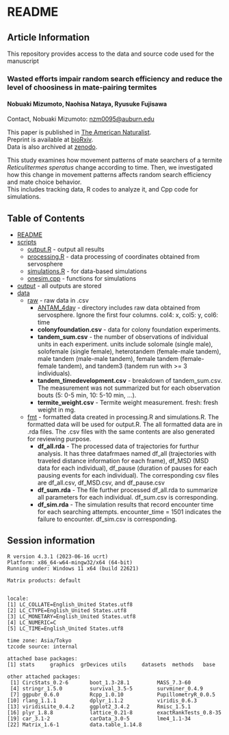 # README
## Article Information
This repository provides access to the data and source code used for the manuscript    
### **Wasted efforts impair random search efficiency and reduce the level of choosiness in mate-pairing termites**    
#### Nobuaki Mizumoto, Naohisa Nataya, Ryusuke Fujisawa  
Contact, Nobuaki Mizumoto: nzm0095@auburn.edu

This paper is published in [The American Naturalist](https://doi.org/10.1086/732877).  
Preprint is available at [bioRxiv](http://img.shields.io/badge/DOI-10.1101/2024.02.01.578198.svg).  
Data is also archived at [zenodo](https://zenodo.org/records/13324360).

This study examines how movement patterns of mate searchers of a termite _Reticulitermes speratus_ change according to time. Then, we investigated how this change in movement patterns affects random search efficiency and mate choice behavior.  
This includes tracking data, R codes to analyze it, and Cpp code for simulations.  

## Table of Contents
* [README](./README.md)
* [scripts](./analysis/scripts)
  * [output.R](./analysis/scripts/output.R) - output all results
  * [processing.R](./analysis/scripts/processing.R) - data processing of coordinates obtained from servosphere
  * [simulations.R](./analysis/scripts/simulations.R) - for data-based simulations
  * [onesim.cpp](./analysis/scripts/onesim.cpp) - functions for simulations
* [output](./analysis/output) - all outputs are stored
* [data](./analysis/data)
  * [raw](./analysis/data/raw) - raw data in .csv
    * [ANTAM_4day](./analysis/data/raw/ANTAM_4day) - directory includes raw data obtained from servosphere. Ignore the first four columns. col4: x, col5: y, col6: time
    * **colonyfoundation.csv** - data for colony foundation experiments.
    * **tandem_sum.csv** - the number of observations of individual units in each experiment. units include solomale (single male), solofemale (single female), heterotandem (female-male tandem), male tandem (male-male tandem), female tandem (female-female tandem), and tandem3 (tandem run with >= 3 individuals).
    * **tandem_timedevelopment.csv** - breakdown of tandem_sum.csv. The measurement was not summarized but for each observation bouts (5: 0-5 min, 10: 5-10 min, ...).
    * **termite_weight.csv** - Termite weight measurement. fresh: fresh weight in mg.
  * [fmt](./analysis/data/fmt) - formatted data created in processing.R and simulations.R. The formatted data will be used for output.R. The all formatted data are in .rda files. The .csv files with the same contents are also generated for reviewing purpose.
    * **df_all.rda** - The processed data of trajectories for furthur analysis. It has three datafrmaes named df_all (trajectories with traveled distance information for each frame), df_MSD (MSD data for each individual), df_pause (duration of pauses for each pausing events for each individual). The corresponding csv files are df_all.csv, df_MSD.csv, and df_pause.csv
    * **df_sum.rda** - The file further processed df_all.rda to summarize all parameters for each individual. df_sum.csv is corresponding. 
    * **df_sim.rda** - The simulation results that record encounter time for each searching attempts. encounter_time = 1501 indicates the failure to encounter. df_sim.csv is corresponding. 
    
    

## Session information
```
R version 4.3.1 (2023-06-16 ucrt)
Platform: x86_64-w64-mingw32/x64 (64-bit)
Running under: Windows 11 x64 (build 22621)

Matrix products: default


locale:
[1] LC_COLLATE=English_United States.utf8 
[2] LC_CTYPE=English_United States.utf8   
[3] LC_MONETARY=English_United States.utf8
[4] LC_NUMERIC=C                          
[5] LC_TIME=English_United States.utf8    

time zone: Asia/Tokyo
tzcode source: internal

attached base packages:
[1] stats     graphics  grDevices utils     datasets  methods   base     

other attached packages:
 [1] CircStats_0.2-6       boot_1.3-28.1         MASS_7.3-60          
 [4] stringr_1.5.0         survival_3.5-5        survminer_0.4.9      
 [7] ggpubr_0.6.0          Rcpp_1.0.10           PupillometryR_0.0.5  
[10] rlang_1.1.1           dplyr_1.1.2           viridis_0.6.3        
[13] viridisLite_0.4.2     ggplot2_3.4.2         Rmisc_1.5.1          
[16] plyr_1.8.8            lattice_0.21-8        exactRankTests_0.8-35
[19] car_3.1-2             carData_3.0-5         lme4_1.1-34          
[22] Matrix_1.6-1          data.table_1.14.8    
```
